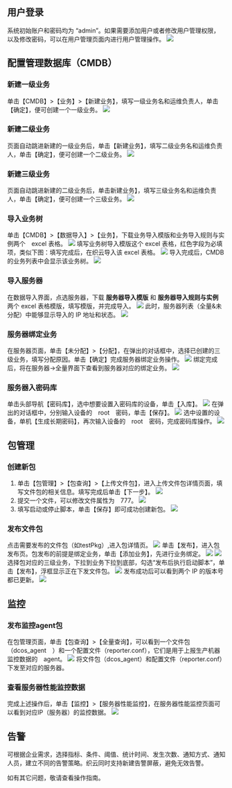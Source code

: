 ## 用户登录 ##
系统初始账户和密码均为 “admin”。如果需要添加用户或者修改用户管理权限，以及修改密码，可以在用户管理页面内进行用户管理操作。
![](http://imgcache.tce.fsphere.cn/static/mc.qcloudimg.com/static/img/e92c07919d431d3f943fa0d0dd18cfa8/1.png)
## 配置管理数据库（CMDB） ##
### 新建一级业务 ###
单击【CMDB】>【业务】>【新建业务】，填写一级业务名和运维负责人，单击【确定】，便可创建一个一级业务。
![](http://imgcache.tce.fsphere.cn/static/mc.qcloudimg.com/static/img/c07c40e1da11af970940752e5951496d/2.png)
### 新建二级业务 ###
页面自动跳进新建的一级业务后，单击【新建业务】，填写二级业务名和运维负责人，单击【确定】，便可创建一个二级业务。
![](http://imgcache.tce.fsphere.cn/static/mc.qcloudimg.com/static/img/b33d4a91d8964c557eb995b0d76cd794/3.png)
### 新建三级业务 ###
页面自动跳进新建的二级业务后，单击新建业务】，填写三级业务名和运维负责人，单击【确定】，便可创建一个三级业务。
![](http://imgcache.tce.fsphere.cn/static/mc.qcloudimg.com/static/img/93ad99409a3fbfac0b69197678b27563/4.png)
### 导入业务树 ###
单击【CMDB】>【数据导入】>【业务】，下载业务导入模版和业务导入规则与实例两个　excel 表格。
![](http://imgcache.tce.fsphere.cn/static/mc.qcloudimg.com/static/img/c767735cc83b6ac33a179e2965195d39/7.png)
[](http://imgcache.tce.fsphere.cn/static/mc.qcloudimg.com/static/img/e82ac7f7a9b6f2d21a047744adf1a08f/5.png)
填写业务树导入模版这个 excel 表格，红色字段为必填项，类似下图：填写完成后，在织云导入该 excel 表格。
![](http://imgcache.tce.fsphere.cn/static/mc.qcloudimg.com/static/img/b5b6b75d02e403733a827bea9c2564c2/6.png)
导入完成后，CMDB 的业务列表中会显示该业务树。
![](http://imgcache.tce.fsphere.cn/static/mc.qcloudimg.com/static/img/144e4e1444bd5d04387e39d7025adbfa/8.png)
### 导入服务器 ###
在数据导入界面，点选服务器，下载 **服务器导入模版** 和 **服务器导入规则与实例** 两个 excel 表格模版，填写模版，并完成导入。
![](http://imgcache.tce.fsphere.cn/static/mc.qcloudimg.com/static/img/847fecaa7f900e7bb408b26e356f646b/9.png)
此时，服务器列表（全量&未分配）中能够显示导入的 IP 地址和状态。
![](http://imgcache.tce.fsphere.cn/static/mc.qcloudimg.com/static/img/cf0817eab8b2ff69a483070801c24c1e/10.png)
### 服务器绑定业务 ###
在服务器页面，单击【未分配】>【分配】，在弹出的对话框中，选择已创建的三级业务，填写分配原因。单击【确定】完成服务器绑定业务操作。
![](http://imgcache.tce.fsphere.cn/static/mc.qcloudimg.com/static/img/764ae1dadcfde4b5da32fe603a0555b1/34.png)
绑定完成后，将在服务器->全量界面下查看到服务器对应的绑定业务。
![](http://imgcache.tce.fsphere.cn/static/mc.qcloudimg.com/static/img/b9e7d2ae747d2927295eee84bd8e0775/12.png)
### 服务器入密码库 ###
单击头部导航【密码库】，选中想要设置入密码库的设备，单击【入库】。
![](http://imgcache.tce.fsphere.cn/static/mc.qcloudimg.com/static/img/8bb2ce57598c1a0b555da8511a0c5e9b/13.png)
在弹出的对话框中，分别输入设备的　root　密码，单击【保存】。
![](http://imgcache.tce.fsphere.cn/static/mc.qcloudimg.com/static/img/e3f78229ef8fd6f7b79b59458cce1a09/14.png)
选中设置的设备，单机【生成长期密码】，再次输入设备的　root　密码，完成密码库操作。
![](http://imgcache.tce.fsphere.cn/static/mc.qcloudimg.com/static/img/87e2a1fb6c784da7e63760a164f12b4a/15.png)
## 包管理 ##
### 创建新包 ###
1. 单击【包管理】>【包查询】>【上传文件包】，进入上传文件包详情页面，填写文件包的相关信息。填写完成后单击【下一步】。
![](http://imgcache.tce.fsphere.cn/static/mc.qcloudimg.com/static/img/e68e4c4fb895528e0a5cfb364876f07d/16.png)
2. 提交一个文件，可以修改文件属性为　777。
![](http://imgcache.tce.fsphere.cn/static/mc.qcloudimg.com/static/img/2711db16343ec8ee95df207b9c205ec1/17.png)
3. 填写启动或停止脚本，单击【保存】即可成功创建新包。
![](http://imgcache.tce.fsphere.cn/static/mc.qcloudimg.com/static/img/8c2280779db7487678b5d3bd144dd2d4/18.png)
### 发布文件包 ###
点击需要发布的文件包（如testPkg）,进入包详情页。
![](http://imgcache.tce.fsphere.cn/static/mc.qcloudimg.com/static/img/140cfd0e5a18c0890f3655a169bbacc6/33.png)
单击【发布】，进入包发布页。包发布的前提是绑定业务，单击【添加业务】，先进行业务绑定。
![](http://imgcache.tce.fsphere.cn/static/mc.qcloudimg.com/static/img/3a496f000e6b0bc07ed5f22b55229d00/20.png)
![](http://imgcache.tce.fsphere.cn/static/mc.qcloudimg.com/static/img/50a1650cfce77b7cd30d03eb4d4552b0/21.png)
选择包对应的三级业务，下拉到业务下拉到底部，勾选“发布后执行启动脚本”，单击【发布】，浮框显示正在下发文件包。
![](http://imgcache.tce.fsphere.cn/static/mc.qcloudimg.com/static/img/57c6427aff680ca94fd24749a253a91d/22.png)
发布成功后可以看到两个 IP 的版本号都已更新。
![](http://imgcache.tce.fsphere.cn/static/mc.qcloudimg.com/static/img/ed5ba57fff9236b90c2c572d7cd68fd1/23.png)
## 监控 ##
### 发布监控agent包 ###
在包管理页面，单击【包查询】>【全量查询】，可以看到一个文件包　（dcos_agent　）和一个配置文件（reporter.conf），它们是用于上报生产机器监控数据的　agent。
![](http://imgcache.tce.fsphere.cn/static/mc.qcloudimg.com/static/img/b73fc9145ce8337be3a80329f1ece65c/24.png)
将文件包（dcos_agent）和配置文件（reporter.conf）下发至对应的服务器。
### 查看服务器性能监控数据 ###
完成上述操作后，单击【监控】>【服务器性能监控】，在服务器性能监控页面可以看到对应IP（服务器）的监控数据。
![](http://imgcache.tce.fsphere.cn/static/mc.qcloudimg.com/static/img/e47e0f5fbe8a63e166bfbee0939ad2a0/28.png)
## 告警 ##
可根据企业需求，选择指标、条件、阈值、统计时间、发生次数、通知方式、通知人员，建立不同的告警策略。织云同时支持新建告警屏蔽，避免无效告警。

如有其它问题，敬请查看操作指南。

